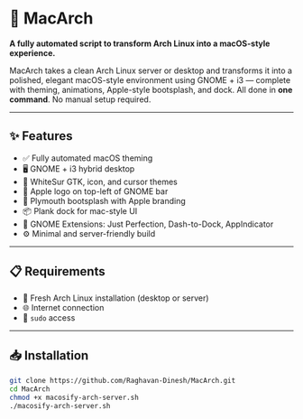 # 🍏 MacArch

**A fully automated script to transform Arch Linux into a macOS-style experience.**

MacArch takes a clean Arch Linux server or desktop and transforms it into a polished, elegant macOS-style environment using GNOME + i3 — complete with theming, animations, Apple-style bootsplash, and dock. All done in **one command**. No manual setup required.

---

## ✨ Features

- ✅ Fully automated macOS theming
- 🖥️ GNOME + i3 hybrid desktop
- 🎨 WhiteSur GTK, icon, and cursor themes
- 🍎 Apple logo on top-left of GNOME bar
- 🚀 Plymouth bootsplash with Apple branding
- 📦 Plank dock for mac-style UI
- 🧩 GNOME Extensions: Just Perfection, Dash-to-Dock, AppIndicator
- ⚙️ Minimal and server-friendly build

---

## 📋 Requirements

- 🐧 Fresh Arch Linux installation (desktop or server)
- 🌐 Internet connection
- 🔐 `sudo` access

---

## 📥 Installation

```bash
git clone https://github.com/Raghavan-Dinesh/MacArch.git
cd MacArch
chmod +x macosify-arch-server.sh
./macosify-arch-server.sh
